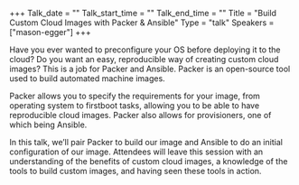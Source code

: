 +++
Talk_date = ""
Talk_start_time = ""
Talk_end_time = ""
Title = "Build Custom Cloud Images with Packer & Ansible"
Type = "talk"
Speakers = ["mason-egger"]
+++

Have you ever wanted to preconfigure your OS before deploying it to the cloud? Do you want an easy, reproducible way of creating custom cloud images? This is a job for Packer and Ansible. Packer is an open-source tool used to build automated machine images. 

Packer allows you to specify the requirements for your image, from operating system to firstboot tasks, allowing you to be able to have reproducible cloud images. Packer also allows for provisioners, one of which being Ansible. 

In this talk, we’ll pair Packer to build our image and Ansible to do an initial configuration of our image. Attendees will leave this session with an understanding of the benefits of custom cloud images, a knowledge of the tools to build custom images, and having seen these tools in action.
